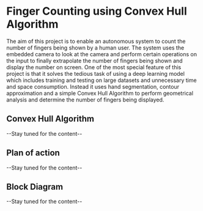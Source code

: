 # Finger Counting using Convex Hull Algorithm

The aim of this project is to enable an autonomous system to count the number of fingers being shown by a human user. The system uses the embedded camera to look at the camera and perform certain operations on the input to finally extrapolate the number of fingers being shown and display the number on screen. One of the most special feature of this project is that it solves the tedious task of using a deep learning model which includes training and testing on large datasets and unnecessary time and space consumption. Instead it uses hand segmentation, contour approximation and a simple Convex Hull Algorithm to perform geometrical analysis and determine the number of fingers being displayed.

## Convex Hull Algorithm

--Stay tuned for the content--

## Plan of action

--Stay tuned for the content--

## Block Diagram

--Stay tuned for the content--
